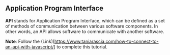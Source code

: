 ## Application Program Interface

**API** stands for Application Program Interface, which can be defined as a set of methods of communication between various software components. In other words, an API allows software to communicate with another software.

**Note**:
Follow the (Link)[https://www.taniarascia.com/how-to-connect-to-an-api-with-javascript/] to complete this tutorial.
